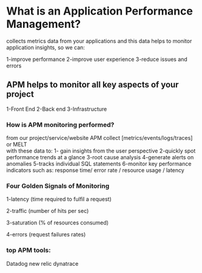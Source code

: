 
# What is an Application Performance Management?
collects metrics data from your applications and  this data helps to monitor application insights, so we can:

1-improve performance
2-improve user experience
3-reduce issues and errors


## APM helps to monitor all key aspects of your project

1-Front End
2-Back end
3-Infrastructure

### How is APM monitoring performed?
from our project/service/website APM collect  [metrics/events/logs/traces] or MELT  
with these data to:
1- gain insights from the user perspective
2-quickly spot performance trends at a glance
3-root cause analysis
4-generate alerts on anomalies
5-tracks individual SQL statements
6-monitor key performance indicators such as: response time/ error rate / resource usage / latency

### Four Golden Signals of Monitoring

1-latency (time required to fulfil a request)

2-traffic (number of hits per sec)

3-saturation (% of resources consumed)

4-errors (request failures rates)

### top APM tools:
Datadog
new relic
dynatrace



